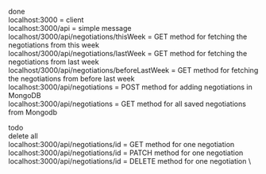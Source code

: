 done \
localhost:3000 = client \
localhost:3000/api = simple message \
localhost/3000/api/negotiations/thisWeek = GET method for fetching the negotiations from this week \
localhost/3000/api/negotiations/lastWeek = GET method for fetching the negotiations from last week \
localhost/3000/api/negotiations/beforeLastWeek = GET method for fetching the negotiations from before last week \
localhost:3000/api/negotiations = POST method for adding negotiations in MongoDB \
localhost:3000/api/negotiations = GET method for all saved negotiations from Mongodb 



todo \
delete all \
localhost:3000/api/negotiations/id = GET method for one negotiation \
localhost:3000/api/negotiations/id = PATCH method for one negotiation \
localhost:3000/api/negotiations/id = DELETE method for one negotiation \


